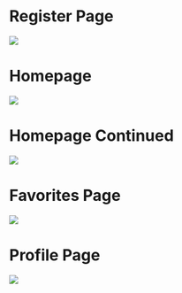<h1>Register Page</h1>

<img src="https://i.ibb.co/0MV3mqH/Screenshot-18.png">

<h1>Homepage</h1>

<img src="https://i.ibb.co/jMwYJc2/Screenshot-15.png">

<h1>Homepage Continued</h1>

<img src="https://i.ibb.co/CBDnsxt/Screenshot-16.png">

<h1>Favorites Page</h1>

<img src="https://i.ibb.co/ZxyhHcH/Screenshot-17.png">

<h1>Profile Page</h1>

<img src="https://i.ibb.co/YPSwrMF/Screenshot-19.png">
